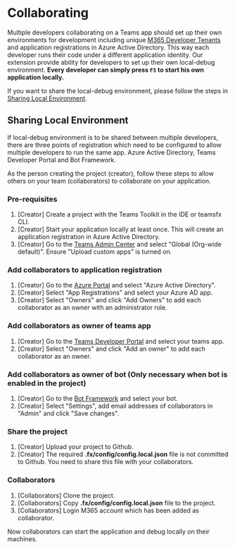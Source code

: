 # Collaborating 

Multiple developers collaborating on a Teams app should set up their own environments for development including unique [M365 Developer Tenants](https://developer.microsoft.com/en-us/microsoft-365/dev-program) and application registrations in Azure Active Directory. This way each developer runs their code under a different application identity. Our extension provide ability for developers to set up their own local-debug environment. **Every developer can simply press `F5` to start his own application locally.**

If you want to share the local-debug environment, please follow the steps in [Sharing Local Environment](#sharing-local-environment).

## Sharing Local Environment

If local-debug environment is to be shared between multiple developers, there are three points of registration which need to be configured to allow multiple developers to run the same app. Azure Active Directory, Teams Developer Portal and Bot Framework.

As the person creating the project (creator), follow these steps to allow others on your team (collaborators) to collaborate on your application.

### Pre-requisites
1. [Creator] Create a project with the Teams Toolkit in the IDE or teamsfx CLI.
2. [Creator] Start your application locally at least once. This will create an application registration in Azure Active Directory.
3. [Creator] Go to the [Teams Admin Center](https://admin.teams.microsoft.com/policies/app-setup) and select "Global (Org-wide default)". Ensure "Upload custom apps" is turned on.

### Add collaborators to application registration
1. [Creator] Go to the [Azure Portal](https://portal.azure.com) and select "Azure Active Directory".
2. [Creator] Select "App Registrations" and select your Azure AD app.
3. [Creator] Select "Owners" and click "Add Owners" to add each collaborator as an owner with an administrator role.

### Add collaborators as owner of teams app
1. [Creator] Go to the [Teams Developer Portal](https://dev.teams.microsoft.com/apps/) and select your teams app.
2. [Creator] Select "Owners" and click "Add an owner" to add each collaborator as an owner.

### Add collaborators as owner of bot (Only necessary when bot is enabled in the project)
1. [Creator] Go to the [Bot Framework](https://dev.botframework.com/bots) and select your bot.
2. [Creator] Select "Settings", add email addresses of collaborators in "Admin" and click "Save changes".

### Share the project
1. [Creator] Upload your project to Github.
2. [Creator] The required **.fx/config/config.local.json** file is not committed to Github. You need to share this file with your collaborators.

### Collaborators
1. [Collaborators] Clone the project.
2. [Collaborators] Copy **.fx/config/config.local.json** file to the project.
3. [Collaborators] Login M365 account which has been added as collaborator.

Now collaborators can start the application and debug locally on their machines.
